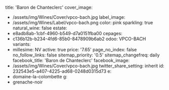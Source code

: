 title: 'Baron de Chanteclerc'
cover_image:
  - /assets/img/Wines/Cover/vpco-bach.jpg
label_image:
  - /assets/img/Wines/Label/vpco-bach.png
color: pink
sparkling: true
natural_wine: false
estate:
  - e8adb8ab-1cbf-4960-b549-d7a0151fba00
cepages:
  - c136b12b-b234-4fd6-85b0-8478909b6ab2
odoo: VPCO-BACH
variants:
  -
    millesime: NV
    active: true
    price: '7.65'
page_no_index: false
no_follow_links: false
sitemap_priority: '0.5'
sitemap_changefreq: daily
facebook_title: 'Baron de Chanteclerc'
facebook_image:
  - /assets/img/Wines/Cover/vpco-bach.jpg
twitter_share_setting: inherit
id: 232543e5-a407-4225-ad68-0248d0315d73
e:
  - domaine-la-colombette
g:
  - grenache-noir
